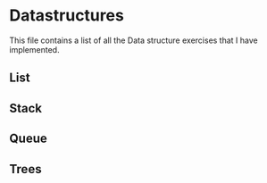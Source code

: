 # Datastructures

This file contains a list of all the Data structure exercises that I have implemented.

## List

## Stack

## Queue

## Trees

